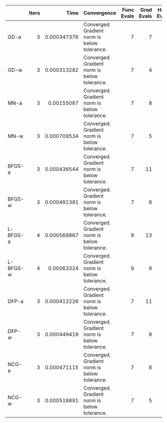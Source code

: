 |          |   Iters |        Time | Convergence                                  |   Func Evals |   Grad Evals |   Hess Evals |
|:---------|--------:|------------:|:---------------------------------------------|-------------:|-------------:|-------------:|
| GD-a     |       3 | 0.000347376 | Converged. Gradient norm is below tolerance. |            7 |            7 |            0 |
| GD-w     |       3 | 0.000313282 | Converged. Gradient norm is below tolerance. |            7 |            4 |            0 |
| MN-a     |       3 | 0.00155067  | Converged. Gradient norm is below tolerance. |            7 |            8 |            4 |
| MN-w     |       3 | 0.000709534 | Converged. Gradient norm is below tolerance. |            7 |            5 |            4 |
| BFGS-a   |       3 | 0.000436544 | Converged. Gradient norm is below tolerance. |            7 |           11 |            0 |
| BFGS-w   |       3 | 0.000491381 | Converged. Gradient norm is below tolerance. |            7 |            8 |            0 |
| L-BFGS-a |       4 | 0.000568867 | Converged. Gradient norm is below tolerance. |            9 |           13 |            0 |
| L-BFGS-w |       4 | 0.00063324  | Converged. Gradient norm is below tolerance. |            9 |            9 |            0 |
| DFP-a    |       3 | 0.000412226 | Converged. Gradient norm is below tolerance. |            7 |           11 |            0 |
| DFP-w    |       3 | 0.000449419 | Converged. Gradient norm is below tolerance. |            7 |            8 |            0 |
| NCG-a    |       3 | 0.000471115 | Converged. Gradient norm is below tolerance. |            7 |            8 |            4 |
| NCG-w    |       3 | 0.000516891 | Converged. Gradient norm is below tolerance. |            7 |            5 |            4 |
